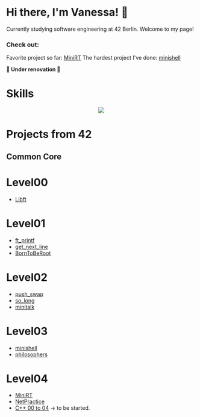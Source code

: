 # Hi there, I'm Vanessa! 🤗
Currently studying software engineering at 42 Berlin.
Welcome to my page!

### Check out:
Favorite project so far: [MiniRT](https://github.com/vados-sa/42MiniRT)
The hardest project I've done: [minishell](https://github.com/vados-sa/42minishell)

**🚧 Under renovation 🚧**

# Skills
<p align="center">
  <a href="https://skillicons.dev">
    <img src="https://skillicons.dev/icons?i=c,git,github,bash,linux,vim,vscode,notion" />
  </a>
</p>

# Projects from 42
## Common Core

# Level00
- [Libft]()
# Level01
- [ft_printf]()
- [get_next_line]()
- [BornToBeRoot]()
# Level02
- [push_swap]()
- [so_long]()
- [minitalk]()
# Level03
- [minishell](https://github.com/vados-sa/42minishell)
- [philosophers]()
# Level04
- [MiniRT](https://github.com/vados-sa/42MiniRT)
- [NetPractice]()
- [C++ 00 to 04]() -> to be started.
